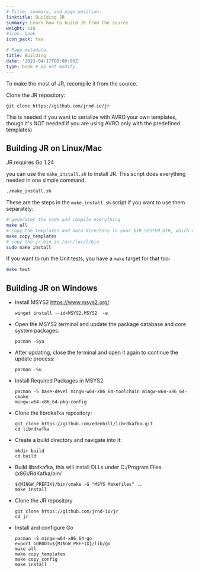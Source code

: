 ```yaml
---
# Title, summary, and page position.
linktitle: Building JR
summary: Learn how to build JR from the source
weight: 110
#icon: book
icon_pack: fas

# Page metadata.
title: Building
date: '2023-04-17T00:00:00Z'
type: book # Do not modify.
---
```


To make the most of JR, recompile it from the source. 

Clone the JR repository:
```shell
git clone https://github.com/jrnd-io/jr
```
This is needed if you want to serialize with AVRO your own templates, though it's NOT needed if you are using AVRO only with the predefined templates)

## Building JR on Linux/Mac

JR requires Go 1.24

you can use the `make_install.sh` to install JR. This script does everything needed in one simple command.

```bash
./make_install.sh
```

These are the steps in the `make_install.sh` script if you want to use them separately:

```bash
# generates the code and compile everything
make all
# copy the templates and data directory in your $JR_SYSTEM_DIR, which defaults to $XDG_CONFIGDIR for your OS
make copy_templates  
# copy the jr bin in /usr/local/bin
sudo make install
```

If you want to run the Unit tests, you have a `make` target for that too:

```bash
make test
```

## Building JR on Windows


- Install MSYS2 https://www.msys2.org/
    ```shell
    winget install --id=MSYS2.MSYS2  -e
    ```


- Open the MSYS2 terminal and update the package database and core system packages:

    ```shell
    pacman -Syu
    ```

- After updating, close the terminal and open it again to continue the update process:

    ```shell
    pacman -Su
    ```

- Install Required Packages in MSYS2

    ```shell
    pacman -S base-devel mingw-w64-x86_64-toolchain mingw-w64-x86_64-cmake 
    mingw-w64-x86_64-pkg-config
    ```

- Clone the librdkafka repository:

    ```shell
    git clone https://github.com/edenhill/librdkafka.git
    cd librdkafka
    ```

- Create a build directory and navigate into it:

    ```shell
    mkdir build 
    cd build
    ```

- Build librdkafka, this will install DLLs under C:/Program Files (x86)/RdKafka/bin/

    ```shell
    ${MINGW_PREFIX}/bin/cmake -G "MSYS Makefiles" ..
    make install
    ```

- Clone the JR repository

    ```shell
    git clone https://github.com/jrnd-io/jr
    cd jr
    ```

- Install and configure Go

    ```shell
    pacman -S mingw-w64-x86_64-go
    export GOROOT=${MINGW_PREFIX}/lib/go
    make all
    make copy_templates
    make copy_config
    make install
    ```
